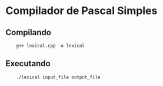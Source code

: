 # Compilador de Pascal Simples

## Compilando

		g++ lexical.cpp -o lexical

## Executando

		./lexical input_file output_file
